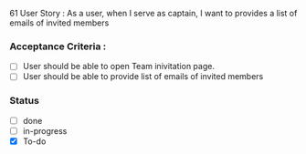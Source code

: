 61 User Story : As a user, when I serve as captain, I want to provides a list of emails of invited members <br>
### Acceptance Criteria : 
- [ ] User should be able to open Team inivitation page.
- [ ] User should be able to provide list of emails of invited members
 
### Status 
- [ ] done
- [ ] in-progress
- [x] To-do
